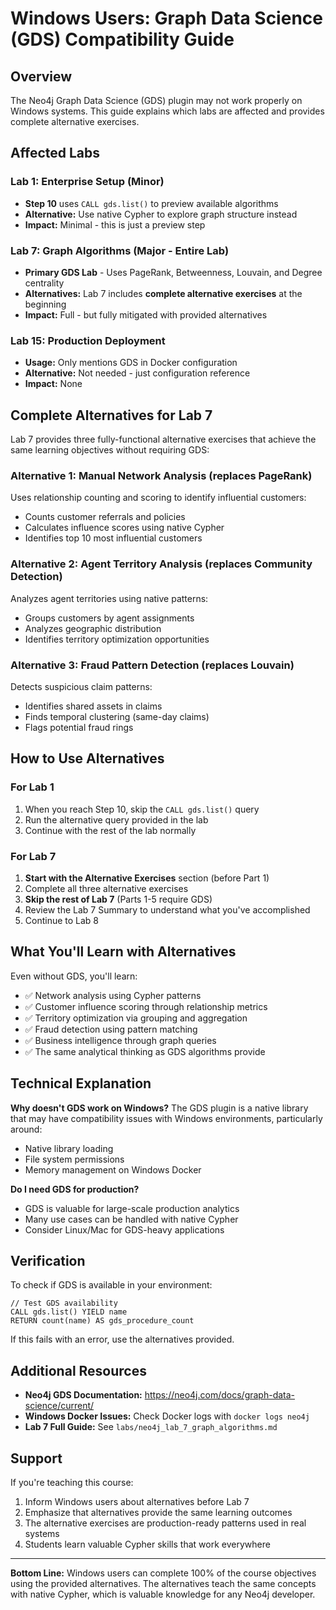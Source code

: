 # Windows Users: Graph Data Science (GDS) Compatibility Guide

## Overview

The Neo4j Graph Data Science (GDS) plugin may not work properly on Windows systems. This guide explains which labs are affected and provides complete alternative exercises.

## Affected Labs

### Lab 1: Enterprise Setup (Minor)
- **Step 10** uses `CALL gds.list()` to preview available algorithms
- **Alternative:** Use native Cypher to explore graph structure instead
- **Impact:** Minimal - this is just a preview step

### Lab 7: Graph Algorithms (Major - Entire Lab)
- **Primary GDS Lab** - Uses PageRank, Betweenness, Louvain, and Degree centrality
- **Alternatives:** Lab 7 includes **complete alternative exercises** at the beginning
- **Impact:** Full - but fully mitigated with provided alternatives

### Lab 15: Production Deployment
- **Usage:** Only mentions GDS in Docker configuration
- **Alternative:** Not needed - just configuration reference
- **Impact:** None

## Complete Alternatives for Lab 7

Lab 7 provides three fully-functional alternative exercises that achieve the same learning objectives without requiring GDS:

### Alternative 1: Manual Network Analysis (replaces PageRank)
Uses relationship counting and scoring to identify influential customers:
- Counts customer referrals and policies
- Calculates influence scores using native Cypher
- Identifies top 10 most influential customers

### Alternative 2: Agent Territory Analysis (replaces Community Detection)
Analyzes agent territories using native patterns:
- Groups customers by agent assignments
- Analyzes geographic distribution
- Identifies territory optimization opportunities

### Alternative 3: Fraud Pattern Detection (replaces Louvain)
Detects suspicious claim patterns:
- Identifies shared assets in claims
- Finds temporal clustering (same-day claims)
- Flags potential fraud rings

## How to Use Alternatives

### For Lab 1
1. When you reach Step 10, skip the `CALL gds.list()` query
2. Run the alternative query provided in the lab
3. Continue with the rest of the lab normally

### For Lab 7
1. **Start with the Alternative Exercises** section (before Part 1)
2. Complete all three alternative exercises
3. **Skip the rest of Lab 7** (Parts 1-5 require GDS)
4. Review the Lab 7 Summary to understand what you've accomplished
5. Continue to Lab 8

## What You'll Learn with Alternatives

Even without GDS, you'll learn:
- ✅ Network analysis using Cypher patterns
- ✅ Customer influence scoring through relationship metrics
- ✅ Territory optimization via grouping and aggregation
- ✅ Fraud detection using pattern matching
- ✅ Business intelligence through graph queries
- ✅ The same analytical thinking as GDS algorithms provide

## Technical Explanation

**Why doesn't GDS work on Windows?**
The GDS plugin is a native library that may have compatibility issues with Windows environments, particularly around:
- Native library loading
- File system permissions
- Memory management on Windows Docker

**Do I need GDS for production?**
- GDS is valuable for large-scale production analytics
- Many use cases can be handled with native Cypher
- Consider Linux/Mac for GDS-heavy applications

## Verification

To check if GDS is available in your environment:

```cypher
// Test GDS availability
CALL gds.list() YIELD name
RETURN count(name) AS gds_procedure_count
```

If this fails with an error, use the alternatives provided.

## Additional Resources

- **Neo4j GDS Documentation:** https://neo4j.com/docs/graph-data-science/current/
- **Windows Docker Issues:** Check Docker logs with `docker logs neo4j`
- **Lab 7 Full Guide:** See `labs/neo4j_lab_7_graph_algorithms.md`

## Support

If you're teaching this course:
1. Inform Windows users about alternatives before Lab 7
2. Emphasize that alternatives provide the same learning outcomes
3. The alternative exercises are production-ready patterns used in real systems
4. Students learn valuable Cypher skills that work everywhere

---

**Bottom Line:** Windows users can complete 100% of the course objectives using the provided alternatives. The alternatives teach the same concepts with native Cypher, which is valuable knowledge for any Neo4j developer.
